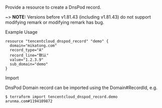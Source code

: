 Provide a resource to create a DnsPod record.

~> **NOTE:** Versions before v1.81.43 (including v1.81.43) do not support modifying remark or modifying remark has bug.

Example Usage

```hcl
resource "tencentcloud_dnspod_record" "demo" {
  domain="mikatong.com"
  record_type="A"
  record_line="默认"
  value="1.2.3.9"
  sub_domain="demo"
}
```

Import

DnsPod Domain record can be imported using the Domain#RecordId, e.g.

```
$ terraform import tencentcloud_dnspod_record.demo arunma.com#1194109872
```